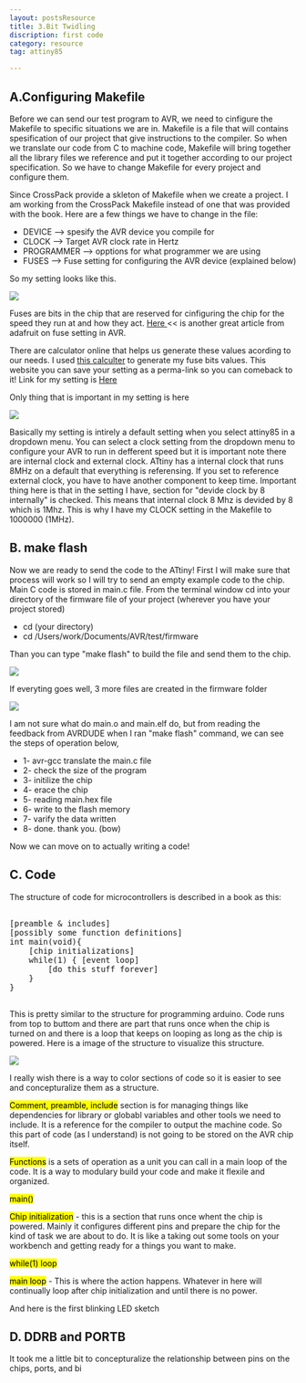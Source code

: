 ```yaml
---
layout: postsResource
title: 3.Bit Twidling
discription: first code
category: resource
tag: attiny85

---
```


## A.Configuring Makefile

Before we can send our test program to AVR, we need to cinfigure the Makefile to specific situations we are in. Makefile is a file that will contains spesification of our project that give instructions to the compiler. So when we translate our code from C to machine code, Makefile will bring together all the library files we reference and put it together according to our project specification. So we have to change Makefile for every project and configure them. 

Since CrossPack provide a skleton of Makefile when we create a project. I am working from the CrossPack Makefile instead of one that was provided with the book. Here are a few things we have to change in the file:

- DEVICE     --> spesify the AVR device you compile for
- CLOCK      --> Target AVR clock rate in Hertz
- PROGRAMMER --> opptions for what programmer we are using
- FUSES      --> Fuse setting for configuring the AVR device (explained below)

So my setting looks like this.

<div class="dataimage2">
	<img src="{{site.baseurl}}/assets/img/resource/attiny85/makefileconfig1.png">
</div>

Fuses are bits in the chip that are reserved for cinfiguring the chip for the speed they run at and how they act. <a href="https://www.ladyada.net/learn/avr/fuses.html"> Here </a><< is another great article from adafruit on fuse setting in AVR. 

There are calculator online that helps us generate these values acording to our needs. I used <a href="http://eleccelerator.com/fusecalc/fusecalc.php?chip=attiny85"> this calculter</a> to generate my fuse bits values. This website you can save your setting as a perma-link so you can comeback to it! Link for my setting is <a href="http://eleccelerator.com/fusecalc/fusecalc.php?chip=attiny85&LOW=62&HIGH=DF&EXTENDED=FF&LOCKBIT=FF"> Here</a>

Only thing that is important in my setting is here

<div class="dataimage2">
	<img src="{{site.baseurl}}/assets/img/resource/attiny85/fuse.png">
</div>

Basically my setting is intirely a default setting when you select attiny85 in a dropdown menu. You can select a clock setting from the dropdown menu to configure your AVR to run in defferent speed but it is important note there are internal clock and external clock. ATtiny has a internal clock that runs 8MHz on a default that everything is referensing. If you set to reference external clock, you have to have another component to keep time.
Important thing here is that in the setting I have, section for "devide clock by 8 internally" is checked. This means that internal clock 8 Mhz is devided by 8 which is 1Mhz. This is why I have my CLOCK setting in the Makefile to 1000000 (1MHz).

## B. make flash

Now we are ready to send the code to the ATtiny! First I will make sure that process will work so I will try to send an empty example code to the chip. Main C code is stored in main.c file. From the terminal window cd into your directory of the firmware file of your project (wherever you have your project stored)

- cd (your directory)
- cd /Users/work/Documents/AVR/test/firmware

Than you can type "make flash" to build the file and send them to the chip.

<div class="dataimage2">
	<img src="{{site.baseurl}}/assets/img/resource/attiny85/makeflash.png">
</div>

If everyting goes well, 3 more files are created in the firmware folder

<div class="dataimage2">
	<img src="{{site.baseurl}}/assets/img/resource/attiny85/firmwarefile.png">
</div>
 
 I am not sure what do main.o and main.elf do, but from reading the feedback from AVRDUDE when I ran "make flash" command, we can see the steps of operation below,

 - 1- avr-gcc translate the main.c file 
 - 2- check the size of the program
 - 3- initilize the chip
 - 4- erace the chip
 - 5- reading main.hex file
 - 6- write to the flash memory
 - 7- varify the data written
 - 8- done.  thank you.  (bow)

Now we can move on to actually writing a code!


## C. Code

The structure of code for microcontrollers is described in a book as this:

<pre>

[preamble & includes]
[possibly some function definitions]
int main(void){
	[chip initializations]
	while(1) { [event loop]
		[do this stuff forever]
	}
}

</pre>

This is pretty similar to the structure for programming arduino. Code runs from top to buttom and there are part that runs once when the chip is turned on and there is a loop that keeps on looping as long as the chip is powered. Here is a image of the structure to visualize this structure. 

<div class="dataimage2">
	<img src="{{site.baseurl}}/assets/img/resource/attiny85/code_structure.png">
</div>

I really wish there is a way to color sections of code so it is easier to see and concepturalize them as a structure. 

<mark>Comment, preamble, include</mark> section is for managing things like dependencies for library or globabl variables and other tools we need to include. It is a reference for the compiler to output the machine code. So this part of code (as I understand) is not going to be stored on the AVR chip itself.

<mark>Functions</mark> is a sets of operation as a unit you can call in a main loop of the code. It is a way to modulary build your code and make it flexile and organized.

<mark>main()</mark> 

<mark>Chip initialization</mark> - this is a section that runs once whent the chip is powered. Mainly it configures different pins and prepare the chip for the kind of task we are about to do. It is like a taking out some tools on your workbench and getting ready for a things you want to make. 

<mark>while(1) loop</mark> 

<mark>main loop</mark> - This is where the action happens. Whatever in here will continually loop after chip initialization and until there is no power.



And here is the first blinking LED sketch



## D. DDRB and PORTB

It took me a little bit to concepturalize the relationship between pins on the chips, ports, and bi












